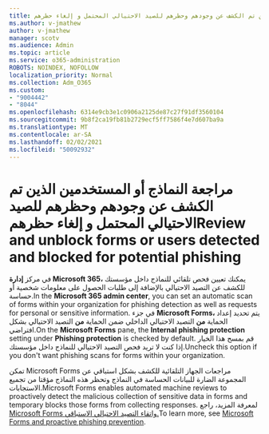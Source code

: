 ```yaml
---
title: مراجعة النماذج أو المستخدمين الذين تم الكشف عن وجودهم وحظرهم للصيد الاحتيالي المحتمل و إلغاء حظرهم
ms.author: v-jmathew
author: v-jmathew
manager: scotv
ms.audience: Admin
ms.topic: article
ms.service: o365-administration
ROBOTS: NOINDEX, NOFOLLOW
localization_priority: Normal
ms.collection: Adm_O365
ms.custom:
- "9004442"
- "8044"
ms.openlocfilehash: 6314e9cb3e1c0906a2125de87c27f91df3560104
ms.sourcegitcommit: 9b8f2ca19fb81b2729ecf5ff7586f4e7d607ba9a
ms.translationtype: MT
ms.contentlocale: ar-SA
ms.lasthandoff: 02/02/2021
ms.locfileid: "50092932"
---
```

# <a name="review-and-unblock-forms-or-users-detected-and-blocked-for-potential-phishing"></a><span data-ttu-id="e963d-102">مراجعة النماذج أو المستخدمين الذين تم الكشف عن وجودهم وحظرهم للصيد الاحتيالي المحتمل و إلغاء حظرهم</span><span class="sxs-lookup"><span data-stu-id="e963d-102">Review and unblock forms or users detected and blocked for potential phishing</span></span>

<span data-ttu-id="e963d-103">في مركز **إدارة Microsoft 365،** يمكنك تعيين فحص تلقائي للنماذج داخل مؤسستك للكشف عن التصيد الاحتيالي بالإضافة إلى طلبات الحصول على معلومات شخصية أو حساسة.</span><span class="sxs-lookup"><span data-stu-id="e963d-103">In the **Microsoft 365 admin center**, you can set an automatic scan of forms within your organization for phishing detection as well as requests for personal or sensitive information.</span></span> <span data-ttu-id="e963d-104">في جزء **Microsoft Forms،** يتم تحديد إعداد الحماية **من** التصيد الاحتيالي الداخلي ضمن الحماية **من** التصيد الاحتيالي بشكل افتراضي.</span><span class="sxs-lookup"><span data-stu-id="e963d-104">On the **Microsoft Forms** pane, the **Internal phishing protection** setting under **Phishing protection** is checked by default.</span></span> <span data-ttu-id="e963d-105">قم بمسح هذا الخيار إذا كنت لا تريد فحص التصيد الاحتيالي للنماذج داخل مؤسستك.</span><span class="sxs-lookup"><span data-stu-id="e963d-105">Uncheck this option if you don't want phishing scans for forms within your organization.</span></span>

<span data-ttu-id="e963d-106">تمكن Microsoft Forms مراجعات الجهاز التلقائية للكشف بشكل استباقي عن المجموعة الضارة للبيانات الحساسة في النماذج وتحظر هذه النماذج مؤقتا من تجميع الاستجابات.</span><span class="sxs-lookup"><span data-stu-id="e963d-106">Microsoft Forms enables automated machine reviews to proactively detect the malicious collection of sensitive data in forms and temporary blocks those forms from collecting responses.</span></span> <span data-ttu-id="e963d-107">لمعرفة المزيد، راجع [Microsoft Forms واتقاء التصيد الاحتيالي الاستباقي.](https://support.microsoft.com/office/microsoft-forms-and-proactive-phishing-prevention-b3950a20-296d-4e8e-96f5-594ced998a90)</span><span class="sxs-lookup"><span data-stu-id="e963d-107">To learn more, see [Microsoft Forms and proactive phishing prevention](https://support.microsoft.com/office/microsoft-forms-and-proactive-phishing-prevention-b3950a20-296d-4e8e-96f5-594ced998a90).</span></span>
